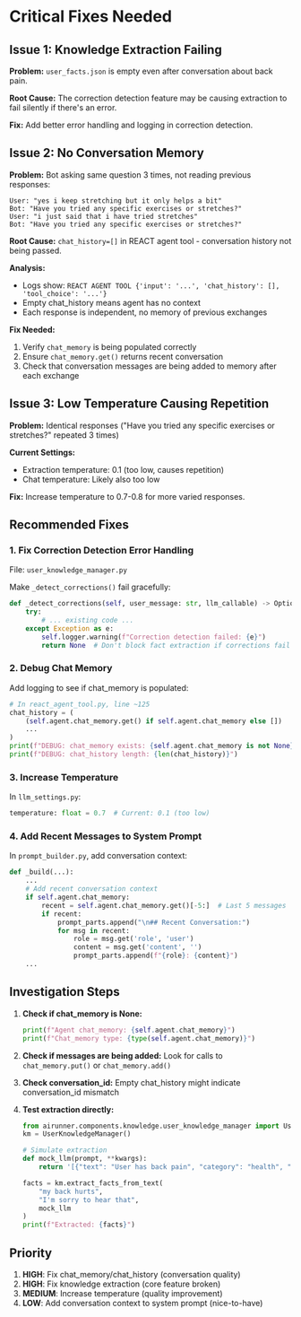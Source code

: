 # Critical Fixes Needed

## Issue 1: Knowledge Extraction Failing

**Problem:** `user_facts.json` is empty even after conversation about back pain.

**Root Cause:** The correction detection feature may be causing extraction to fail silently if there's an error.

**Fix:** Add better error handling and logging in correction detection.

## Issue 2: No Conversation Memory

**Problem:** Bot asking same question 3 times, not reading previous responses:
```
User: "yes i keep stretching but it only helps a bit"
Bot: "Have you tried any specific exercises or stretches?"
User: "i just said that i have tried stretches"
Bot: "Have you tried any specific exercises or stretches?"
```

**Root Cause:** `chat_history=[]` in REACT agent tool - conversation history not being passed.

**Analysis:**
- Logs show: `REACT AGENT TOOL {'input': '...', 'chat_history': [], 'tool_choice': '...'}`
- Empty chat_history means agent has no context
- Each response is independent, no memory of previous exchanges

**Fix Needed:**
1. Verify `chat_memory` is being populated correctly
2. Ensure `chat_memory.get()` returns recent conversation
3. Check that conversation messages are being added to memory after each exchange

## Issue 3: Low Temperature Causing Repetition

**Problem:** Identical responses ("Have you tried any specific exercises or stretches?" repeated 3 times)

**Current Settings:**
- Extraction temperature: 0.1 (too low, causes repetition)
- Chat temperature: Likely also too low

**Fix:** Increase temperature to 0.7-0.8 for more varied responses.

## Recommended Fixes

### 1. Fix Correction Detection Error Handling

File: `user_knowledge_manager.py`

Make `_detect_corrections()` fail gracefully:
```python
def _detect_corrections(self, user_message: str, llm_callable) -> Optional[List[Dict]]:
    try:
        # ... existing code ...
    except Exception as e:
        self.logger.warning(f"Correction detection failed: {e}")
        return None  # Don't block fact extraction if corrections fail
```

### 2. Debug Chat Memory

Add logging to see if chat_memory is populated:
```python
# In react_agent_tool.py, line ~125
chat_history = (
    (self.agent.chat_memory.get() if self.agent.chat_memory else [])
    ...
)
print(f"DEBUG: chat_memory exists: {self.agent.chat_memory is not None}")
print(f"DEBUG: chat_history length: {len(chat_history)}")
```

### 3. Increase Temperature

In `llm_settings.py`:
```python
temperature: float = 0.7  # Current: 0.1 (too low)
```

### 4. Add Recent Messages to System Prompt

In `prompt_builder.py`, add conversation context:
```python
def _build(...):
    ...
    # Add recent conversation context
    if self.agent.chat_memory:
        recent = self.agent.chat_memory.get()[-5:]  # Last 5 messages
        if recent:
            prompt_parts.append("\n## Recent Conversation:")
            for msg in recent:
                role = msg.get('role', 'user')
                content = msg.get('content', '')
                prompt_parts.append(f"{role}: {content}")
    ...
```

## Investigation Steps

1. **Check if chat_memory is None:**
   ```python
   print(f"Agent chat_memory: {self.agent.chat_memory}")
   print(f"Chat_memory type: {type(self.agent.chat_memory)}")
   ```

2. **Check if messages are being added:**
   Look for calls to `chat_memory.put()` or `chat_memory.add()`

3. **Check conversation_id:**
   Empty chat_history might indicate conversation_id mismatch

4. **Test extraction directly:**
   ```python
   from airunner.components.knowledge.user_knowledge_manager import UserKnowledgeManager
   km = UserKnowledgeManager()
   
   # Simulate extraction
   def mock_llm(prompt, **kwargs):
       return '[{"text": "User has back pain", "category": "health", "confidence": 0.9}]'
   
   facts = km.extract_facts_from_text(
       "my back hurts", 
       "I'm sorry to hear that",
       mock_llm
   )
   print(f"Extracted: {facts}")
   ```

## Priority

1. **HIGH**: Fix chat_memory/chat_history (conversation quality)
2. **HIGH**: Fix knowledge extraction (core feature broken)
3. **MEDIUM**: Increase temperature (quality improvement)
4. **LOW**: Add conversation context to system prompt (nice-to-have)
